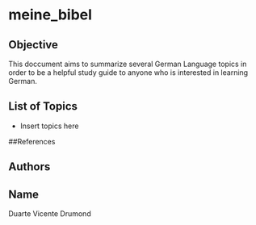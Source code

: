 # meine_bibel


## Objective

This doccument aims to summarize several German Language topics in order to be a helpful study guide to anyone who is interested in learning German.

## List of Topics 

* Insert topics here



##References


## Authors

Name        
------------- 
Duarte Vicente Drumond



